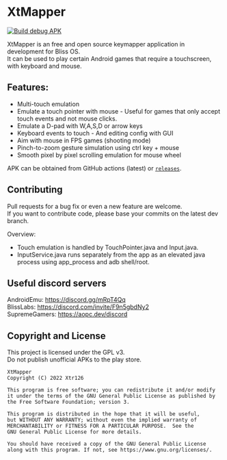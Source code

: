 # XtMapper

[![Build debug APK](https://github.com/Xtr126/XtMapper/actions/workflows/android.yml/badge.svg)](https://github.com/Xtr126/XtMapper/actions/workflows/android.yml)

XtMapper is an free and open source keymapper application in development for Bliss OS.  
It can be used to play certain Android games that require a touchscreen, with keyboard and mouse.

## Features:

- Multi-touch emulation
- Emulate a touch pointer with mouse - Useful for games that only accept touch events and not mouse clicks.
- Emulate a D-pad with W,A,S,D or arrow keys
- Keyboard events to touch - And editing config with GUI
- Aim with mouse in FPS games (shooting mode) 
- Pinch-to-zoom gesture simulation using ctrl key + mouse
- Smooth pixel by pixel scrolling emulation for mouse wheel

APK can be obtained from GitHub actions (latest) or [`releases`](https://github.com/Xtr126/XtMapper/releases).

## Contributing

Pull requests for a bug fix or even a new feature are welcome.  
If you want to contribute code, please base your commits on the latest dev branch.  

Overview:
- Touch emulation is handled by TouchPointer.java and Input.java.  
- InputService.java runs separately from the app as an elevated java process using app_process and adb shell/root. 

## Useful discord servers 
AndroidEmu: https://discord.gg/mRpT4Qq  
BlissLabs: https://discord.com/invite/F9n5gbdNy2  
SupremeGamers: https://aopc.dev/discord  

## Copyright and License
This project is licensed under the GPL v3.  
Do not publish unofficial APKs to the play store. 
```
XtMapper
Copyright (C) 2022 Xtr126

This program is free software; you can redistribute it and/or modify
it under the terms of the GNU General Public License as published by
the Free Software Foundation; version 3.

This program is distributed in the hope that it will be useful,
but WITHOUT ANY WARRANTY; without even the implied warranty of
MERCHANTABILITY or FITNESS FOR A PARTICULAR PURPOSE.  See the
GNU General Public License for more details.

You should have received a copy of the GNU General Public License 
along with this program. If not, see https://www.gnu.org/licenses/.
```
